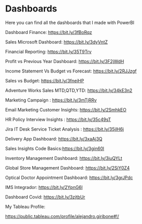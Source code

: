 # Dashboards
Here you can find all the dashboards that I made with PowerBI

Dashboard Finance: https://bit.ly/3fBoRqz

Sales Microsoft Dashboard: https://bit.ly/3dyVntZ

Financial Reporting: https://bit.ly/35T9Trv

Profit vs Previous Year Dashboard: https://bit.ly/3F2jWdH

Income Statement Vs Budget vs Forecast: https://bit.ly/2RJJzgf

Sales vs Budget: https://bit.ly/3fneiHP

Adventure Works Sales MTD,QTD,YTD: https://bit.ly/34kE3n2

Marketing Campaign : https://bit.ly/3mTjRRv

Email Marketing Customer Insights: https://bit.ly/2SmhkEO

HR Policy Interview Insights : https://bit.ly/35c49sT

Jira IT Desk Service Ticket Analysis : https://bit.ly/35jlH6j

Delivery App Dashboard: https://bit.ly/3xaAj3Q

Sales Insights Code Basics:https://bit.ly/3gin60l

Inventory Management Dashboard: https://bit.ly/3iuQYLt

Global Store Management Dashboard: https://bit.ly/2SiY0Z4

Optical Doctor Appointment Dashboard: https://bit.ly/3grJPdc

IMS Integrador:  https://bit.ly/2YpnG6l

Dashboard Covid: https://bit.ly/3zjtbUr




My Tableau Profile:

https://public.tableau.com/profile/alejandro.giribone#!/
